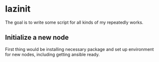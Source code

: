 # lazinit

The goal is to write some script for all kinds of my repeatedly works.


## Initialize a new node
First thing would be installing necessary package and set up environment for new nodes, including getting ansible ready.




